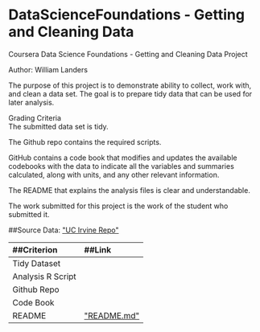 # DataScienceFoundations - Getting and Cleaning Data
Coursera Data Science Foundations - Getting and Cleaning Data Project

Author: William Landers

The purpose of this project is to demonstrate ability to collect, work with, and clean a data set. The goal is to prepare tidy data that can be used for later analysis.   


Grading Criteria  
The submitted data set is tidy. 

The Github repo contains the required scripts.

GitHub contains a code book that modifies and updates the available codebooks with the data to indicate all the variables and summaries calculated, along with units, and any other relevant information.

The README that explains the analysis files is clear and understandable.

The work submitted for this project is the work of the student who submitted it.


##Source Data:
["UC Irvine Repo"](https://d396qusza40orc.cloudfront.net/getdata%2Fprojectfiles%2FUCI%20HAR%20Dataset.zip)

| ##Criterion | ##Link |
|:----------|:-----|
|Tidy Dataset|
|Analysis R Script|
|Github Repo|
|Code Book|
|README|["README.md"](https://github.com/w-lan/DataScienceFoundations-Getting_and_Cleaning_Data/edit/main/README.md) 
